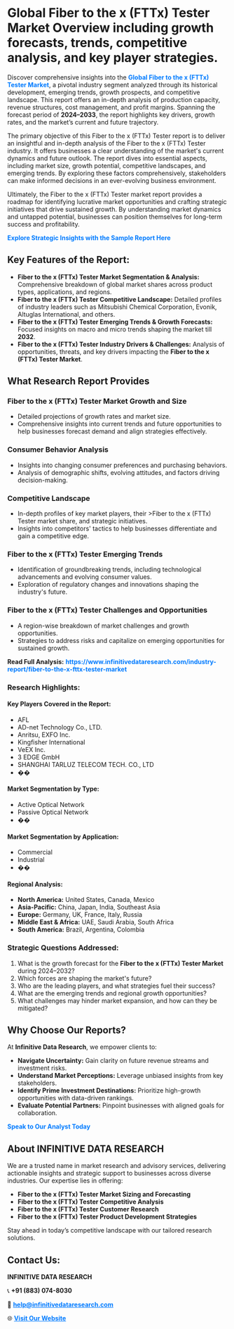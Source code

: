 <h1>Global Fiber to the x (FTTx) Tester Market Overview including growth forecasts, trends, competitive analysis, and key player strategies.</h1>
<p>
Discover comprehensive insights into the 
<a href="https://www.infinitivedataresearch.com/industry-report/fiber-to-the-x-fttx-tester-market" rel="dofollow" style="color: #007BFF; text-decoration: none;"><strong>Global Fiber to the x (FTTx) Tester Market</strong></a>, a pivotal industry segment analyzed through its historical development, emerging trends, growth prospects, and competitive landscape. This report offers an in-depth analysis of production capacity, revenue structures, cost management, and profit margins. Spanning the forecast period of <strong>2024–2033</strong>, the report highlights key drivers, growth rates, and the market’s current and future trajectory.
</p>
<p>
The primary objective of this Fiber to the x (FTTx) Tester report is to deliver an insightful and in-depth analysis of the Fiber to the x (FTTx) Tester industry. It offers businesses a clear understanding of the market's current dynamics and future outlook. The report dives into essential aspects, including market size, growth potential, competitive landscapes, and emerging trends. By exploring these factors comprehensively, stakeholders can make informed decisions in an ever-evolving business environment.
</p>
<p>
Ultimately, the Fiber to the x (FTTx) Tester market report provides a roadmap for identifying lucrative market opportunities and crafting strategic initiatives that drive sustained growth. By understanding market dynamics and untapped potential, businesses can position themselves for long-term success and profitability.
</p>
<p>
<a href="https://www.infinitivedataresearch.com/request-sample/reportId=108881" style="color: #007BFF; text-decoration: none;"><strong>Explore Strategic Insights with the Sample Report Here</strong></a>
</p>

<h2>Key Features of the Report:</h2>
<ul>
<li><strong>Fiber to the x (FTTx) Tester Market Segmentation & Analysis:</strong> Comprehensive breakdown of global market shares across product types, applications, and regions.</li>
<li><strong>Fiber to the x (FTTx) Tester Competitive Landscape:</strong> Detailed profiles of industry leaders such as Mitsubishi Chemical Corporation, Evonik, Altuglas International, and others.</li>
<li><strong>Fiber to the x (FTTx) Tester Emerging Trends & Growth Forecasts:</strong> Focused insights on macro and micro trends shaping the market till <strong>2032</strong>.</li>
<li><strong>Fiber to the x (FTTx) Tester Industry Drivers & Challenges:</strong> Analysis of opportunities, threats, and key drivers impacting the <strong>Fiber to the x (FTTx) Tester Market</strong>.</li>
</ul>

<h2>What Research Report Provides</h2>
<h3>Fiber to the x (FTTx) Tester Market Growth and Size</h3>
<ul>
<li>Detailed projections of growth rates and market size.</li>
<li>Comprehensive insights into current trends and future opportunities to help businesses forecast demand and align strategies effectively.</li>
</ul>

<h3>Consumer Behavior Analysis</h3>
<ul>
<li>Insights into changing consumer preferences and purchasing behaviors.</li>
<li>Analysis of demographic shifts, evolving attitudes, and factors driving decision-making.</li>
</ul>

<h3>Competitive Landscape</h3>
<ul>
<li>In-depth profiles of key market players, their >Fiber to the x (FTTx) Tester market share, and strategic initiatives.</li>
<li>Insights into competitors' tactics to help businesses differentiate and gain a competitive edge.</li>
</ul>

<h3>Fiber to the x (FTTx) Tester Emerging Trends</h3>
<ul>
<li>Identification of groundbreaking trends, including technological advancements and evolving consumer values.</li>
<li>Exploration of regulatory changes and innovations shaping the industry's future.</li>
</ul>

<h3>Fiber to the x (FTTx) Tester Challenges and Opportunities</h3>
<ul>
<li>A region-wise breakdown of market challenges and growth opportunities.</li>
<li>Strategies to address risks and capitalize on emerging opportunities for sustained growth.</li>
</ul>
<p><strong>Read Full Analysis:</strong> <a href="https://www.infinitivedataresearch.com/industry-report/fiber-to-the-x-fttx-tester-market" rel="dofollow" style="color: #007BFF; text-decoration: none;"><strong>https://www.infinitivedataresearch.com/industry-report/fiber-to-the-x-fttx-tester-market</strong></a></p>
<h3>Research Highlights:</h3>
<h4>Key Players Covered in the Report:</h4>
<ul><li>AFL</li><li>AD-net Technology Co., LTD.</li><li>Anritsu, EXFO Inc.</li><li>Kingfisher International</li><li>VeEX Inc.</li><li>3 EDGE GmbH</li><li>SHANGHAI TARLUZ TELECOM TECH. CO., LTD</li><li>��</li></ul>
<h4>Market Segmentation by Type:</h4>
<ul><li>Active Optical Network</li><li>Passive Optical Network</li><li>��</li></ul>
<h4>Market Segmentation by Application:</h4>
<ul><li>Commercial</li><li>Industrial</li><li>��</li></ul>

<h4>Regional Analysis:</h4>
<ul>
<li><strong>North America:</strong> United States, Canada, Mexico</li>
<li><strong>Asia-Pacific:</strong> China, Japan, India, Southeast Asia</li>
<li><strong>Europe:</strong> Germany, UK, France, Italy, Russia</li>
<li><strong>Middle East & Africa:</strong> UAE, Saudi Arabia, South Africa</li>
<li><strong>South America:</strong> Brazil, Argentina, Colombia</li>
</ul>

<h3>Strategic Questions Addressed:</h3>
<ol>
<li>What is the growth forecast for the <strong>Fiber to the x (FTTx) Tester Market</strong> during 2024–2032?</li>
<li>Which forces are shaping the market's future?</li>
<li>Who are the leading players, and what strategies fuel their success?</li>
<li>What are the emerging trends and regional growth opportunities?</li>
<li>What challenges may hinder market expansion, and how can they be mitigated?</li>
</ol>

<h2>Why Choose Our Reports?</h2>
<p>At <strong>Infinitive Data Research</strong>, we empower clients to:</p>
<ul>
<li><strong>Navigate Uncertainty:</strong> Gain clarity on future revenue streams and investment risks.</li>
<li><strong>Understand Market Perceptions:</strong> Leverage unbiased insights from key stakeholders.</li>
<li><strong>Identify Prime Investment Destinations:</strong> Prioritize high-growth opportunities with data-driven rankings.</li>
<li><strong>Evaluate Potential Partners:</strong> Pinpoint businesses with aligned goals for collaboration.</li>
</ul>
<p><a href="https://www.infinitivedataresearch.com/industry-report/fiber-to-the-x-fttx-tester-market" rel="dofollow" style="color: #007BFF; text-decoration: none;"><strong>Speak to Our Analyst Today</strong></a></p>

<h2>About INFINITIVE DATA RESEARCH</h2>
<p>We are a trusted name in market research and advisory services, delivering actionable insights and strategic support to businesses across diverse industries. Our expertise lies in offering:</p>
<ul>
<li><strong>Fiber to the x (FTTx) Tester Market Sizing and Forecasting</strong></li>
<li><strong>Fiber to the x (FTTx) Tester Competitive Analysis</strong></li>
<li><strong>Fiber to the x (FTTx) Tester Customer Research</strong></li>
<li><strong>Fiber to the x (FTTx) Tester Product Development Strategies</strong></li>
</ul>
<p>Stay ahead in today’s competitive landscape with our tailored research solutions.</p>

<h2>Contact Us:</h2>
<p><strong>INFINITIVE DATA RESEARCH</strong></p>
<p>📞 <strong>+91 (883) 074-8030</strong></p>
<p>📧 <strong><a href="mailto:help@infinitivedataresearch.com" style="color: #007BFF;">help@infinitivedataresearch.com</a></strong></p>
<p>🌐 <strong><a href="https://www.infinitivedataresearch.com" rel="dofollow" style="color: #007BFF;">Visit Our Website</a></strong></p>